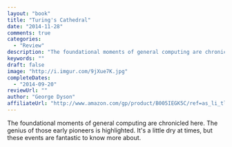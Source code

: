 ```yaml
---
layout: "book"
title: "Turing's Cathedral"
date: "2014-11-28"
comments: true
categories:
  - "Review"
description: "The foundational moments of general computing are chronicled here.  The genius of those early pioneers is highlighted.  It's a little dry at times, bu"
keywords: ""
draft: false
image: "http://i.imgur.com/9jXue7K.jpg"
completeDates:
  - "2014-09-20"
reviewUrl: ""
author: "George Dyson"
affiliateUrl: "http://www.amazon.com/gp/product/B005IEGK5C/ref=as_li_tl?ie=UTF8&camp=1789&creative=390957&creativeASIN=B005IEGK5C&linkCode=as2&tag=jaktre-20&linkId=ASNSZAYC62YXE3OK"
---
```


The foundational moments of general computing are chronicled here.  The genius of those early pioneers is highlighted.  It's a little dry at times, but these events are fantastic to know more about.
